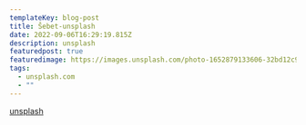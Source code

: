 ```yaml
---
templateKey: blog-post
title: Šebet-unsplash
date: 2022-09-06T16:29:19.815Z
description: unsplash
featuredpost: true
featuredimage: https://images.unsplash.com/photo-1652879133606-32bd12c95f67?ixlib=rb-1.2.1&ixid=MnwxMjA3fDB8MHxjb2xsZWN0aW9uLXBhZ2V8MXxlcUdONXJEUnp2VXx8ZW58MHx8fHw%3D&auto=format&fit=crop&w=500&q=60
tags:
  - unsplash.com
  - ""
---
```

[](https://unsplash.com/collections/eqGN5rDRzvU/%C5%A1ebet-selo)[unsplash](https://unsplash.com/collections/eqGN5rDRzvU/%C5%A1ebet-selo)
